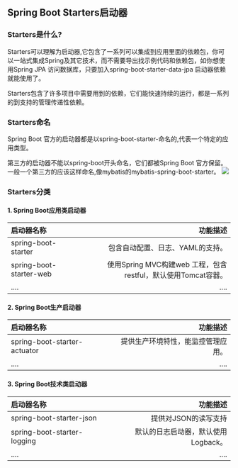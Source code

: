 ## Spring Boot Starters启动器

### Starters是什么?
Starters可以理解为启动器,它包含了一系列可以集成到应用里面的依赖包，你可以一站式集成Spring及其它技术，而不需要导出找示例代码和依赖包，如你想使用Spring JPA 访问数据库，只要加入spring-boot-starter-data-jpa 启动器依赖就能使用了。

Starters包含了许多项目中需要用到的依赖，它们能快速持续的运行，都是一系列的到支持的管理传递性依赖。


### Starters命名
Spring Boot 官方的启动器都是以spring-boot-starter-命名的,代表一个特定的应用类型。


第三方的启动器不能以spring-boot开头命名，它们都被Spring Boot 官方保留。一般一个第三方的应该这样命名,像mybatis的mybatis-spring-boot-starter。
![](https://img2018.cnblogs.com/blog/1231979/201912/1231979-20191227102604134-495880402.png)


### Starters分类
#### 1. Spring Boot应用类启动器

| 启动器名称|  功能描述 |  
| :-------- | --------:| 
| spring-boot-starter|   包含自动配置、日志、YAML的支持。|  
| spring-boot-starter-web|   使用Spring MVC构建web 工程，包含restful，默认使用Tomcat容器。|  
|....|....|



#### 2. Spring Boot生产启动器
|启动器名称|功能描述|
| :-------- | --------:| 
|spring-boot-starter-actuator|提供生产环境特性，能监控管理应用。|
|....|....|


#### 3. Spring Boot技术类启动器
|启动器名称|功能描述|
| :-------- | --------:| 
|spring-boot-starter-json|提供对JSON的读写支持|
|spring-boot-starter-logging|默认的日志启动器，默认使用Logback。|
|....|....|
